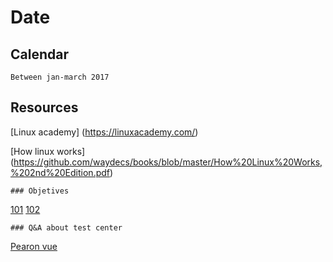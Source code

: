 # Date

## Calendar

    Between jan-march 2017

## Resources

  [Linux academy] (https://linuxacademy.com/)

  [How linux works] (https://github.com/waydecs/books/blob/master/How%20Linux%20Works,%202nd%20Edition.pdf)
    
    ### Objetives
  
   [101](https://www.lpi.org/our-certifications/exam-101-objectives)
   [102](http://www.lpi.org/our-certifications/exam-102-objectives)

    ### Q&A about test center
    
   [Pearon vue](http://pearsonvue.com/lpi/)
